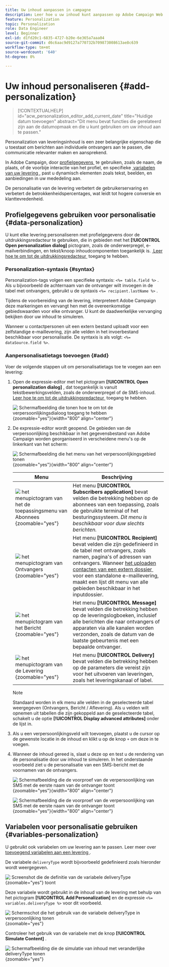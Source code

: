 ```yaml
---
title: Uw inhoud aanpassen in campagne
description: Leer hoe u uw inhoud kunt aanpassen op Adobe Campaign Web
feature: Personalization
topic: Personalization
role: Data Engineer
level: Beginner
exl-id: d1fd20c1-6835-4727-b20e-6e365a7aaa04
source-git-commit: d6c6aac9d9127a770732b709873008613ae8c639
workflow-type: tm+mt
source-wordcount: '640'
ht-degree: 0%

---
```


# Uw inhoud personaliseren {#add-personalization}

>[!CONTEXTUALHELP]
>id="acw_personalization_editor_add_current_date"
>title="Huidige datum toevoegen"
>abstract="Dit menu bevat functies die gerelateerd zijn aan de datumopmaak en die u kunt gebruiken om uw inhoud aan te passen."

Personalization van leveringsinhoud is een zeer belangrijke eigenschap die u toestaat om berichten aan individuele ontvangers aan te passen, die communicatie relevanter maken en aansprekend.

In Adobe Campaign, door [&#x200B; profielgegevens &#x200B;](#data-personalization) te gebruiken, zoals de naam, de plaats, of de voorbije interactie van het profiel, en specifieke [&#x200B; variabelen van uw levering &#x200B;](#variables-personalization), past u dynamisch elementen zoals tekst, beelden, en aanbiedingen in uw mededeling aan.

De personalisatie van de levering verbetert de gebruikerservaring en verbetert de betrokkenheidspercentages, wat leidt tot hogere conversie en klanttevredenheid.

## Profielgegevens gebruiken voor personalisatie {#data-personalization}

U kunt elke levering personaliseren met profielgegevens door de uitdrukkingsredacteur te gebruiken, die in gebieden met het **[!UICONTROL Open personalization dialog]** pictogram, zoals de onderwerpregel, e-mailverbindingen, en tekst/knoop inhoudcomponenten toegankelijk is. [&#x200B; Leer hoe te om tot de uitdrukkingsredacteur &#x200B;](gs-personalization.md/#access) toegang te hebben.

### Personalization-syntaxis {#syntax}

Personalization-tags volgen een specifieke syntaxis: `<%= table.field %>` . Als u bijvoorbeeld de achternaam van de ontvanger wilt invoegen in de tabel met ontvangers, gebruikt u de syntaxis `<%= recipient.lastName %>` .

Tijdens de voorbereiding van de levering, interpreteert Adobe Campaign deze markeringen en vervangt hen met de overeenkomstige gebiedswaarden voor elke ontvanger. U kunt de daadwerkelijke vervanging bekijken door uw inhoud te simuleren.

Wanneer u contactpersonen uit een extern bestand uploadt voor een zelfstandige e-maillevering, zijn alle velden in het invoerbestand beschikbaar voor personalisatie. De syntaxis is als volgt: `<%= dataSource.field %>`.

### Aanpersonalisatietags toevoegen {#add}

Voer de volgende stappen uit om personalisatietags toe te voegen aan een levering:

1. Open de expressie-editor met het pictogram **[!UICONTROL Open personalization dialog]** , dat toegankelijk is vanuit tekstbewerkingsvelden, zoals de onderwerpregel of de SMS-inhoud. [&#x200B; Leer hoe te om tot de uitdrukkingsredacteur &#x200B;](gs-personalization.md/#access) toegang te hebben.

   ![&#x200B; Schermafbeelding die tonen hoe te om tot de verpersoonlijkingsdialoog toegang te hebben &#x200B;](assets/perso-access.png){zoomable="yes"}{width="800" align="center"}

1. De expressie-editor wordt geopend. De gebieden van de verpersoonlijking beschikbaar in het gegevensbestand van Adobe Campaign worden georganiseerd in verscheidene menu&#39;s op de linkerkant van het scherm:

   ![&#x200B; Schermafbeelding die het menu van het verpersoonlijkingsgebied tonen &#x200B;](assets/perso-insert-field.png){zoomable="yes"}{width="800" align="center"}

   | Menu | Beschrijving |
   |------|-------------|
   | ![&#x200B; het menupictogram van het de toepassingsmenu van Abonnees &#x200B;](assets/do-not-localize/perso-subscribers-menu.png){zoomable="yes"} | Het menu **[!UICONTROL Subscribers application]** bevat velden die betrekking hebben op de abonnees van een toepassing, zoals de gebruikte terminal of het besturingssysteem. *Dit menu is beschikbaar voor duw slechts berichten.* |
   | ![&#x200B; het menupictogram van Ontvangers &#x200B;](assets/do-not-localize/perso-recipients-menu.png){zoomable="yes"} | Het menu **[!UICONTROL Recipient]** bevat velden die zijn gedefinieerd in de tabel met ontvangers, zoals namen, pagina&#39;s of adressen van ontvangers. Wanneer [&#x200B; het uploaden contacten van een extern dossier &#x200B;](../audience/file-audience.md) voor een standalone e-maillevering, maakt een lijst dit menu van alle gebieden beschikbaar in het inputdossier. |
   | ![&#x200B; het menupictogram van het Bericht &#x200B;](assets/do-not-localize/perso-message-menu.png){zoomable="yes"} | Het menu **[!UICONTROL Message]** bevat velden die betrekking hebben op de leveringslogboeken, inclusief alle berichten die naar ontvangers of apparaten via alle kanalen worden verzonden, zoals de datum van de laatste gebeurtenis met een bepaalde ontvanger. |
   | ![&#x200B; het menupictogram van de Levering &#x200B;](assets/do-not-localize/perso-delivery-menu.png){zoomable="yes"} | Het menu **[!UICONTROL Delivery]** bevat velden die betrekking hebben op de parameters die vereist zijn voor het uitvoeren van leveringen, zoals het leveringskanaal of label. |

   >[!NOTE]
   >
   >Standaard worden in elk menu alle velden in de geselecteerde tabel weergegeven (Ontvangers, Bericht / Aflevering). Als u velden wilt opnemen uit tabellen die zijn gekoppeld aan de geselecteerde tabel, schakelt u de optie **[!UICONTROL Display advanced attributes]** onder de lijst in.

1. Als u een verpersoonlijkingsveld wilt toevoegen, plaatst u de cursor op de gewenste locatie in de inhoud en klikt u op de knop `+` om deze in te voegen.

1. Wanneer de inhoud gereed is, slaat u deze op en test u de rendering van de personalisatie door uw inhoud te simuleren. In het onderstaande voorbeeld ziet u de personalisatie van een SMS-bericht met de voornamen van de ontvangers.

   ![&#x200B; Schermafbeelding die de voorproef van de verpersoonlijking van SMS met de eerste naam van de ontvanger toont &#x200B;](assets/perso-preview1.png){zoomable="yes"}{width="800" align="center"}

   ![&#x200B; Schermafbeelding die de voorproef van de verpersoonlijking van SMS met de eerste naam van de ontvanger toont &#x200B;](assets/perso-preview2.png){zoomable="yes"}{width="800" align="center"}

## Variabelen voor personalisatie gebruiken {#variables-personalization}

U gebruikt ook variabelen om uw levering aan te passen. Leer meer over [&#x200B; toevoegend variabelen aan een levering &#x200B;](../advanced-settings/delivery-settings.md#variables-delivery).

De variabele `deliveryType` wordt bijvoorbeeld gedefinieerd zoals hieronder wordt weergegeven.

![&#x200B; Screenshot die de definitie van de variabele deliveryType &#x200B;](assets/variables-deliveryType.png){zoomable="yes"} toont

Deze variabele wordt gebruikt in de inhoud van de levering met behulp van het pictogram **[!UICONTROL Add Personalization]** en de expressie `<%= variables.deliveryType %>` voor dit voorbeeld.

![&#x200B; Schermschot die het gebruik van de variabele deliveryType in verpersoonlijking tonen &#x200B;](assets/variables-perso.png){zoomable="yes"}

Controleer het gebruik van de variabele met de knop **[!UICONTROL Simulate Content]** .

![&#x200B; Schermafbeelding die de simulatie van inhoud met veranderlijke deliveryType tonen &#x200B;](assets/variables-simulate.png){zoomable="yes"}
